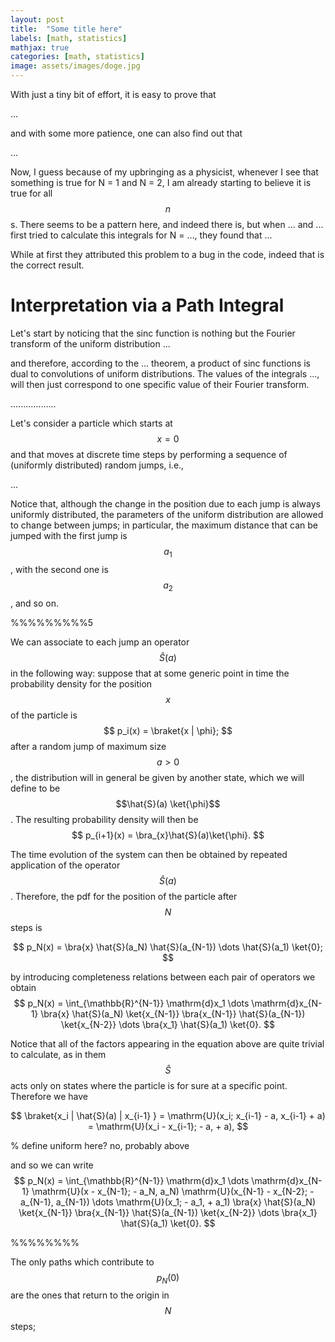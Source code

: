 ```yaml
---
layout: post
title:  "Some title here"
labels: [math, statistics]
mathjax: true
categories: [math, statistics]
image: assets/images/doge.jpg
---
```



With just a tiny bit of effort, it is easy to prove that

...

and with some more patience, one can also find out that

...


Now, I guess because of my upbringing as a physicist,
whenever I see that something is true for N = 1 and N = 2, I
am already starting to believe it is true for all $$n$$s. There seems
to be a pattern here, and indeed there is, but when ... and ...
first tried to calculate this integrals for N = ...,
they found that
...

While at first they attributed this problem to a bug in the code,
indeed that is the correct result. 

# Interpretation via a Path Integral

Let's start by noticing that the
sinc function is nothing but the Fourier transform of the
uniform distribution
...

and therefore, according to the ... theorem, a product of sinc functions
is dual to convolutions of uniform distributions. The values of the
integrals ..., will then just correspond to one specific value
of their Fourier transform.

..................

Let's consider a particle which starts at $$x = 0$$ and that moves at
discrete time steps by performing a sequence of
(uniformly distributed) random jumps, i.e.,

...

Notice that, although the change in the position due to each jump is always
uniformly distributed, the parameters of the uniform distribution are allowed
to change between jumps; in particular, the maximum distance that can be jumped
with the first jump is $$a_1$$, with the second one is $$a_2$$, and so on.

%%%%%%%%%5

We can associate to each jump an operator $$\hat{S}(a)$$ in the following way:
suppose that at some generic point in time the probability density for the 
position $$x$$ of the particle is 
$$
p_i(x) = \braket{x | \phi};
$$
after a random jump of maximum size $$a > 0$$, the distribution will in general be
given by another state, which we will define to be $$\hat{S}(a) \ket{\phi}$$. The 
resulting probability density will then be
$$
p_{i+1}(x) = \bra_{x}\hat{S}(a)\ket{\phi}.
$$

The time evolution of the system can then be obtained by repeated application
of the operator $$\hat{S}(a)$$. Therefore, the pdf for the position of 
the particle after $$N$$ steps is

$$
p_N(x) = \bra{x} \hat{S}(a_N) \hat{S}(a_{N-1}) \dots \hat{S}(a_1) \ket{0};
$$

by introducing completeness relations between each pair of operators we obtain
$$
p_N(x) = \int_{\mathbb{R}^{N-1}} \mathrm{d}x_1 \dots \mathrm{d}x_{N-1} 
\bra{x} \hat{S}(a_N) \ket{x_{N-1}}
\bra{x_{N-1}} \hat{S}(a_{N-1}) \ket{x_{N-2}}
\dots
\bra{x_1} \hat{S}(a_1) \ket{0}.
$$

Notice that all of the factors appearing in the equation above are quite trivial 
to calculate, as in them $$\hat{S}$$ acts only on states where the particle is for
sure at a specific point. Therefore we have

$$
\braket{x_i | \hat{S}(a) | x_{i-1} } = \mathrm{U}(x_i; x_{i-1} - a, x_{i-1} + a)
= \mathrm{U}(x_i - x_{i-1}; - a, + a),
$$

% define uniform here? no, probably above

and so we can write
$$
p_N(x) = \int_{\mathbb{R}^{N-1}} \mathrm{d}x_1 \dots \mathrm{d}x_{N-1} 
\mathrm{U}(x - x_{N-1}; - a_N, a_N)
\mathrm{U}(x_{N-1} - x_{N-2}; - a_{N-1}, a_{N-1})
\dots 
\mathrm{U}(x_1; - a_1, + a_1)
\bra{x} \hat{S}(a_N) \ket{x_{N-1}}
\bra{x_{N-1}} \hat{S}(a_{N-1}) \ket{x_{N-2}}
\dots
\bra{x_1} \hat{S}(a_1) \ket{0}.
$$


%%%%%%%%

The only paths which contribute to $$p_N(0)$$ are the ones that return to 
the origin in $$N$$ steps;
